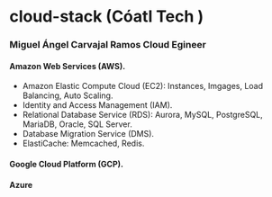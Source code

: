 # cloud-stack (Cóatl Tech )
### Miguel Ángel Carvajal Ramos Cloud Egineer

#### Amazon Web Services (AWS).
- Amazon Elastic Compute Cloud (EC2): Instances, Imgages, Load Balancing, Auto Scaling.
- Identity and Access Management (IAM).
- Relational Database Service (RDS): Aurora, MySQL, PostgreSQL, MariaDB, Oracle, SQL Server.
- Database Migration Service (DMS).
- ElastiCache: Memcached, Redis.



#### Google Cloud Platform (GCP).

#### Azure